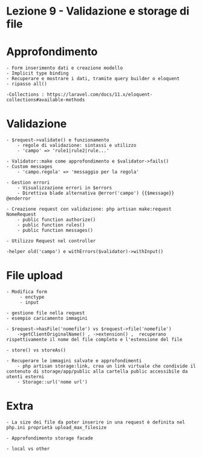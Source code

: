 # Lezione 9 - Validazione e storage di file

# Approfondimento
    - Form inserimento dati e creazione modello
    - Implicit type binding
    - Recuperare e mostrare i dati, tramite query builder o eloquent 
    - ripasso all()

    -Collections : https://laravel.com/docs/11.x/eloquent-collections#available-methods 

# Validazione

    - $request->validate() e funzionamento
        - regole di validazione: sintassi e utilizzo
        - 'campo' => 'rule1|rule2|rule...'
        
    - Validator::make come approfondimento e $validator->fails()
    - Custom messages
        - 'campo.regola' => 'messaggio per la regola'

    - Gestion errori
        - Visualizzazione errori in $errors
        - Direttiva blade alternativa @error('campo') {{$message}} @enderror

    - Creazione request con validazione: php artisan make:request NomeRequest
        - public function authorize()
        - public function rules()
        - public function messages()

    - Utilizzo Request nel controller

    -helper old('campo') e withErrors($validator)->withInput()

# File upload

    - Modifica form
         - enctype
         - input 

    - gestione file nella request
    - esempio caricamento immagini

    - $request->hasFile('nomefile') vs $request->file('nomefile')
        ->getClientOriginalName() , ->extension() ,  recuperano rispettivamente il nome del file completo e l'estensione del file

    - store() vs storeAs()
    
    - Recuperare le immagini salvate e approfondimenti
        - php artisan storage:link, crea un link virtuale che condivide il contenuto di storage/app/public alla cartella public accessibile da utenti esterni
        - Storage::url('nome url')

# Extra

    - La size dei file da poter inserire in una request è definita nel php.ini proprietà upload_max_filesize

    - Approfondimento storage facade

    - local vs other
